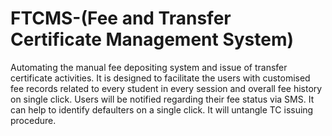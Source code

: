 # FTCMS-(Fee and Transfer Certificate Management System)

Automating the manual fee depositing system and issue of transfer certificate activities.
It is designed to facilitate the users with customised fee records related to every student in every session and overall fee history on single click.
Users will be notified regarding their fee status via SMS. 
It can help to identify defaulters on a single click.
It will untangle TC issuing procedure.
